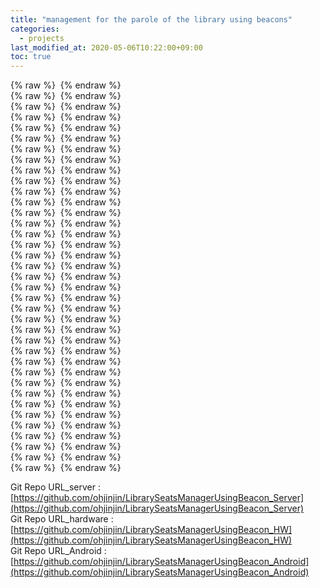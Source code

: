 ```yaml
---
title: "management for the parole of the library using beacons"
categories: 
  - projects
last_modified_at: 2020-05-06T10:22:00+09:00
toc: true
---
```



{% raw %} <img src="https://ohjinjin.github.io/assets/images/20200506softwareEngineering/슬라이드1.JPG" alt=""> {% endraw %}<br/>
{% raw %} <img src="https://ohjinjin.github.io/assets/images/20200506softwareEngineering/슬라이드2.JPG" alt=""> {% endraw %}<br/>
{% raw %} <img src="https://ohjinjin.github.io/assets/images/20200506softwareEngineering/슬라이드3.JPG" alt=""> {% endraw %}<br/>
{% raw %} <img src="https://ohjinjin.github.io/assets/images/20200506softwareEngineering/슬라이드4.JPG" alt=""> {% endraw %}<br/>
{% raw %} <img src="https://ohjinjin.github.io/assets/images/20200506softwareEngineering/슬라이드5.JPG" alt=""> {% endraw %}<br/>
{% raw %} <img src="https://ohjinjin.github.io/assets/images/20200506softwareEngineering/슬라이드6.JPG" alt=""> {% endraw %}<br/>
{% raw %} <img src="https://ohjinjin.github.io/assets/images/20200506softwareEngineering/슬라이드7.JPG" alt=""> {% endraw %}<br/>
{% raw %} <img src="https://ohjinjin.github.io/assets/images/20200506softwareEngineering/슬라이드8.JPG" alt=""> {% endraw %}<br/>
{% raw %} <img src="https://ohjinjin.github.io/assets/images/20200506softwareEngineering/슬라이드9.JPG" alt=""> {% endraw %}<br/>
{% raw %} <img src="https://ohjinjin.github.io/assets/images/20200506softwareEngineering/슬라이드10.JPG" alt=""> {% endraw %}<br/>
{% raw %} <img src="https://ohjinjin.github.io/assets/images/20200506softwareEngineering/슬라이드11.JPG" alt=""> {% endraw %}<br/>
{% raw %} <img src="https://ohjinjin.github.io/assets/images/20200506softwareEngineering/슬라이드12.JPG" alt=""> {% endraw %}<br/>
{% raw %} <img src="https://ohjinjin.github.io/assets/images/20200506softwareEngineering/슬라이드13.JPG" alt=""> {% endraw %}<br/>
{% raw %} <img src="https://ohjinjin.github.io/assets/images/20200506softwareEngineering/슬라이드14.JPG" alt=""> {% endraw %}<br/>
{% raw %} <img src="https://ohjinjin.github.io/assets/images/20200506softwareEngineering/슬라이드15.JPG" alt=""> {% endraw %}<br/>
{% raw %} <img src="https://ohjinjin.github.io/assets/images/20200506softwareEngineering/슬라이드16.JPG" alt=""> {% endraw %}<br/>
{% raw %} <img src="https://ohjinjin.github.io/assets/images/20200506softwareEngineering/슬라이드17.JPG" alt=""> {% endraw %}<br/>
{% raw %} <img src="https://ohjinjin.github.io/assets/images/20200506softwareEngineering/슬라이드18.JPG" alt=""> {% endraw %}<br/>
{% raw %} <img src="https://ohjinjin.github.io/assets/images/20200506softwareEngineering/슬라이드19.JPG" alt=""> {% endraw %}<br/>
{% raw %} <img src="https://ohjinjin.github.io/assets/images/20200506softwareEngineering/슬라이드20.JPG" alt=""> {% endraw %}<br/>
{% raw %} <img src="https://ohjinjin.github.io/assets/images/20200506softwareEngineering/슬라이드21.JPG" alt=""> {% endraw %}<br/>
{% raw %} <img src="https://ohjinjin.github.io/assets/images/20200506softwareEngineering/슬라이드22.JPG" alt=""> {% endraw %}<br/>
{% raw %} <img src="https://ohjinjin.github.io/assets/images/20200506softwareEngineering/슬라이드23.JPG" alt=""> {% endraw %}<br/>
{% raw %} <img src="https://ohjinjin.github.io/assets/images/20200506softwareEngineering/슬라이드24.JPG" alt=""> {% endraw %}<br/>
{% raw %} <img src="https://ohjinjin.github.io/assets/images/20200506softwareEngineering/슬라이드25.JPG" alt=""> {% endraw %}<br/>
{% raw %} <img src="https://ohjinjin.github.io/assets/images/20200506softwareEngineering/슬라이드26.JPG" alt=""> {% endraw %}<br/>
{% raw %} <img src="https://ohjinjin.github.io/assets/images/20200506softwareEngineering/슬라이드27.JPG" alt=""> {% endraw %}<br/>
{% raw %} <img src="https://ohjinjin.github.io/assets/images/20200506softwareEngineering/슬라이드28.JPG" alt=""> {% endraw %}<br/>
{% raw %} <img src="https://ohjinjin.github.io/assets/images/20200506softwareEngineering/슬라이드29.JPG" alt=""> {% endraw %}<br/>
{% raw %} <img src="https://ohjinjin.github.io/assets/images/20200506softwareEngineering/슬라이드30.JPG" alt=""> {% endraw %}<br/>
{% raw %} <img src="https://ohjinjin.github.io/assets/images/20200506softwareEngineering/슬라이드31.JPG" alt=""> {% endraw %}<br/>
{% raw %} <img src="https://ohjinjin.github.io/assets/images/20200506softwareEngineering/슬라이드32.JPG" alt=""> {% endraw %}<br/>
{% raw %} <img src="https://ohjinjin.github.io/assets/images/20200506softwareEngineering/슬라이드33.JPG" alt=""> {% endraw %}<br/>
{% raw %} <img src="https://ohjinjin.github.io/assets/images/20200506softwareEngineering/슬라이드34.JPG" alt=""> {% endraw %}<br/>
{% raw %} <img src="https://ohjinjin.github.io/assets/images/20200506softwareEngineering/슬라이드35.JPG" alt=""> {% endraw %}<br/>
{% raw %} <img src="https://ohjinjin.github.io/assets/images/20200506softwareEngineering/슬라이드36.JPG" alt=""> {% endraw %}<br/>
{% raw %} <img src="https://ohjinjin.github.io/assets/images/20200506softwareEngineering/슬라이드37.JPG" alt=""> {% endraw %}<br/>

Git Repo URL_server : [https://github.com/ohjinjin/LibrarySeatsManagerUsingBeacon_Server](https://github.com/ohjinjin/LibrarySeatsManagerUsingBeacon_Server)<br/>
Git Repo URL_hardware : [https://github.com/ohjinjin/LibrarySeatsManagerUsingBeacon_HW](https://github.com/ohjinjin/LibrarySeatsManagerUsingBeacon_HW)<br/>
Git Repo URL_Android : [https://github.com/ohjinjin/LibrarySeatsManagerUsingBeacon_Android](https://github.com/ohjinjin/LibrarySeatsManagerUsingBeacon_Android)<br/>